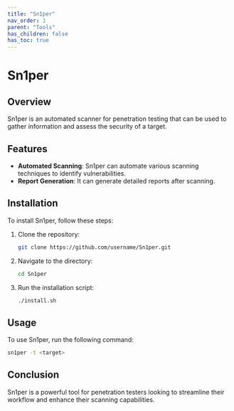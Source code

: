 ```yaml
---
title: "Sn1per"
nav_order: 1
parent: "Tools"
has_children: false
has_toc: true
---
```


# Sn1per

## Overview

Sn1per is an automated scanner for penetration testing that can be used to gather information and assess the security of a target.

## Features

- **Automated Scanning**: Sn1per can automate various scanning techniques to identify vulnerabilities.
- **Report Generation**: It can generate detailed reports after scanning.

## Installation

To install Sn1per, follow these steps:

1. Clone the repository:
   ```bash
   git clone https://github.com/username/Sn1per.git
   ```
2. Navigate to the directory:
   ```bash
   cd Sn1per
   ```
3. Run the installation script:
   ```bash
   ./install.sh
   ```

## Usage

To use Sn1per, run the following command:
```bash
sn1per -t <target>
```

## Conclusion

Sn1per is a powerful tool for penetration testers looking to streamline their workflow and enhance their scanning capabilities.

